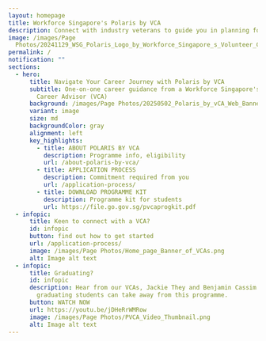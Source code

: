 ```yaml
---
layout: homepage
title: Workforce Singapore's Polaris by VCA
description: Connect with industry veterans to guide you in planning for your career!
image: /images/Page
  Photos/20241129_WSG_Polaris_Logo_by_Workforce_Singapore_s_Volunteer_Career_Advisors_FA_path.jpg
permalink: /
notification: ""
sections:
  - hero:
      title: Navigate Your Career Journey with Polaris by VCA
      subtitle: One-on-one career guidance from a Workforce Singapore's Volunteer
        Career Advisor (VCA)
      background: /images/Page Photos/20250502_Polaris_by_vCA_Web_Banner_Adaptations_2.jpg
      variant: image
      size: md
      backgroundColor: gray
      alignment: left
      key_highlights:
        - title: ABOUT POLARIS BY VCA
          description: Programme info, eligibility
          url: /about-polaris-by-vca/
        - title: APPLICATION PROCESS
          description: Commitment required from you
          url: /application-process/
        - title: DOWNLOAD PROGRAMME KIT
          description: Programme kit for students
          url: https://file.go.gov.sg/pvcaprogkit.pdf
  - infopic:
      title: Keen to connect with a VCA?
      id: infopic
      button: find out how to get started
      url: /application-process/
      image: /images/Page Photos/Home_page_Banner_of_VCAs.png
      alt: Image alt text
  - infopic:
      title: Graduating?
      id: infopic
      description: Hear from our VCAs, Jackie They and Benjamin Cassim on what
        graduating students can take away from this programme.
      button: WATCH NOW
      url: https://youtu.be/jDHeRrWMRow
      image: /images/Page Photos/PVCA_Video_Thumbnail.png
      alt: Image alt text
---
```

